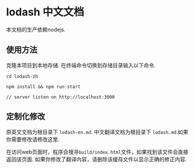 # lodash 中文文档

本文档的生产依赖nodejs.

## 使用方法

克隆本项目到本地存储.
在终端命令切换到存储目录输入以下命令.

```
cd lodash-zh

npm install && npm run start

// server listen on http://localhost:3000

```


## 定制化修改

原英文文档为根目录下 `lodash-en.md`.
中文翻译文档为根目录下 `lodash.md`.如果你需要修改请修改这里.

在访问web页面时，程序会搜寻`build/index.html`文件，如果找到该文件会直接返回该页面.
如果你修改了翻译内容，请删除该缓存文件以显示正确的修正内容.

